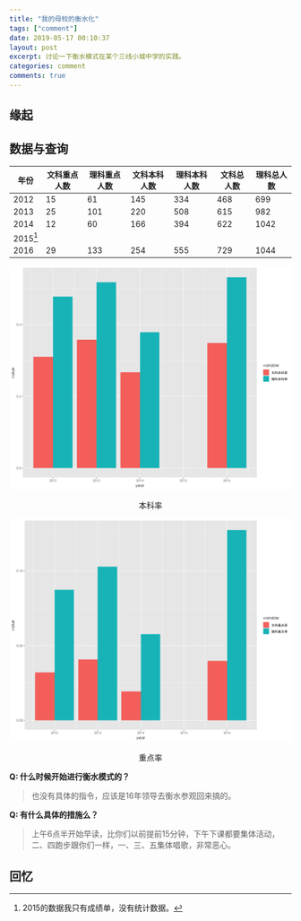 ```yaml
---
title: "我的母校的衡水化"
tags: ["comment"]
date: 2019-05-17 00:10:37
layout: post
excerpt: 讨论一下衡水模式在某个三线小城中学的实践。
categories: comment
comments: true
---
```


## 缘起 ##

## 数据与查询 ##

|年份|文科重点人数|理科重点人数|文科本科人数|理科本科人数|文科总人数|理科总人数|
|---|----|---|---|---|---|---|
|2012|15|61|145|334|468|699
|2013|25|101|220|508|615|982
|2014|12|60|166|394|622|1042
|2015[^1]|
|2016|29|133|254|555|729|1044

![本科率](/images/lems_u.png)
<center> 本科率 </center>

![重点率](/images/lems_p.png)
<center> 重点率 </center>

**Q: 什么时候开始进行衡水模式的？**

> 也没有具体的指令，应该是16年领导去衡水参观回来搞的。

**Q: 有什么具体的措施么？**

> 上午6点半开始早读，比你们以前提前15分钟，下午下课都要集体活动，二、四跑步跟你们一样，一、三、五集体唱歌，非常恶心。

## 回忆 ##



[^1]: 2015的数据我只有成绩单，没有统计数据。
